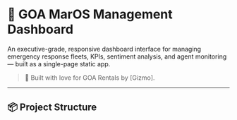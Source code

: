 # 🚨 GOA MarOS Management Dashboard

An executive-grade, responsive dashboard interface for managing emergency response fleets, KPIs, sentiment analysis, and agent monitoring — built as a single-page static app.

> 🔴 Built with love for GOA Rentals by [Gizmo].

---

## 📦 Project Structure

